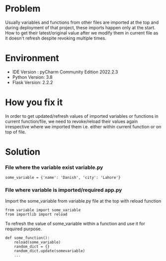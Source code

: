 # Problem
Usually variables and functions from other files are imported at the top and during deployment of that project, these imports happen only at the start.
How to get their latest/original value after we modify them in current file as it doesn't refresh despite revoking multiple times.

# Environment
* IDE Version : pyCharm Community Edition 2022.2.3
* Python Version: 3.8
* Flask Version: 2.2.2

# How you fix it

In order to get updated/refresh values of imported variables or functions in current function/file, we need to revoke/reload their values again irrespective where we imported them i.e. either within current function or on top of file. 

# Solution
### File where the variable exist variable.py
```
some_variable = {'name': 'Danish', 'city': 'Lahore'}
```

### File where variable is imported/required app.py

Import the some_variable from variable.py file at the top with reload function
```
from variable import some_variable  
from importlib import reload 
```

To refresh the value of some_variable within a function and use it for required purpose.
```
def some_function():
    reload(some_variable)
    random_dict = {}
    random_dict.update(somevariable)
    ...
```

